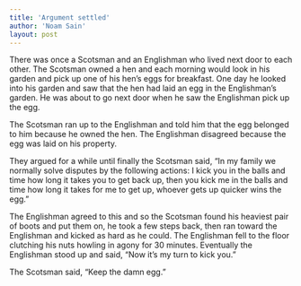 ```yaml
---
title: 'Argument settled'
author: 'Noam Sain'
layout: post
---
```


There was once a Scotsman and an Englishman who lived next door to each other. The Scotsman owned a hen and each morning would look in his garden and pick up one of his hen’s eggs for breakfast. One day he looked into his garden and saw that the hen had laid an egg in the Englishman’s garden. He was about to go next door when he saw the Englishman pick up the egg.

The Scotsman ran up to the Englishman and told him that the egg belonged to him because he owned the hen. The Englishman disagreed because the egg was laid on his property.

They argued for a while until finally the Scotsman said, “In my family we normally solve disputes by the following actions: I kick you in the balls and time how long it takes you to get back up, then you kick me in the balls and time how long it takes for me to get up, whoever gets up quicker wins the egg.”

The Englishman agreed to this and so the Scotsman found his heaviest pair of boots and put them on, he took a few steps back, then ran toward the Englishman and kicked as hard as he could. The Englishman fell to the floor clutching his nuts howling in agony for 30 minutes. Eventually the Englishman stood up and said, “Now it’s my turn to kick you.”

The Scotsman said, “Keep the damn egg.”

